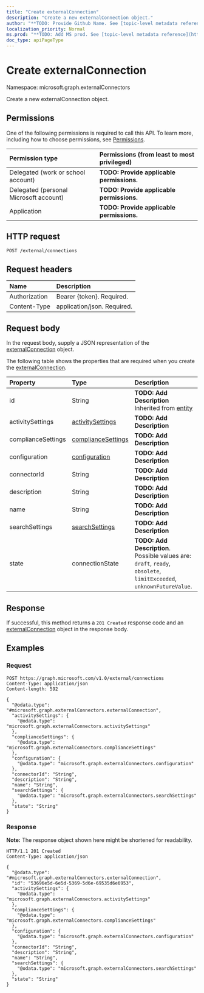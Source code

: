 ```yaml
---
title: "Create externalConnection"
description: "Create a new externalConnection object."
author: "**TODO: Provide Github Name. See [topic-level metadata reference](https://msgo.azurewebsites.net/add/document/guidelines/metadata.html#topic-level-metadata)**"
localization_priority: Normal
ms.prod: "**TODO: Add MS prod. See [topic-level metadata reference](https://msgo.azurewebsites.net/add/document/guidelines/metadata.html#topic-level-metadata)**"
doc_type: apiPageType
---
```


# Create externalConnection
Namespace: microsoft.graph.externalConnectors



Create a new externalConnection object.

## Permissions
One of the following permissions is required to call this API. To learn more, including how to choose permissions, see [Permissions](/graph/permissions-reference).

|Permission type|Permissions (from least to most privileged)|
|:---|:---|
|Delegated (work or school account)|**TODO: Provide applicable permissions.**|
|Delegated (personal Microsoft account)|**TODO: Provide applicable permissions.**|
|Application|**TODO: Provide applicable permissions.**|

## HTTP request

<!-- {
  "blockType": "ignored"
}
-->
``` http
POST /external/connections
```

## Request headers
|Name|Description|
|:---|:---|
|Authorization|Bearer {token}. Required.|
|Content-Type|application/json. Required.|

## Request body
In the request body, supply a JSON representation of the [externalConnection](../resources/externalconnectors-externalconnection.md) object.

The following table shows the properties that are required when you create the [externalConnection](../resources/externalconnectors-externalconnection.md).

|Property|Type|Description|
|:---|:---|:---|
|id|String|**TODO: Add Description** Inherited from [entity](../resources/externalconnectors-entity.md)|
|activitySettings|[activitySettings](../resources/externalconnectors-activitysettings.md)|**TODO: Add Description**|
|complianceSettings|[complianceSettings](../resources/externalconnectors-compliancesettings.md)|**TODO: Add Description**|
|configuration|[configuration](../resources/externalconnectors-configuration.md)|**TODO: Add Description**|
|connectorId|String|**TODO: Add Description**|
|description|String|**TODO: Add Description**|
|name|String|**TODO: Add Description**|
|searchSettings|[searchSettings](../resources/externalconnectors-searchsettings.md)|**TODO: Add Description**|
|state|connectionState|**TODO: Add Description**. Possible values are: `draft`, `ready`, `obsolete`, `limitExceeded`, `unknownFutureValue`.|



## Response

If successful, this method returns a `201 Created` response code and an [externalConnection](../resources/externalconnectors-externalconnection.md) object in the response body.

## Examples

### Request
<!-- {
  "blockType": "request",
  "name": "create_externalconnection_from_connections"
}
-->
``` http
POST https://graph.microsoft.com/v1.0/external/connections
Content-Type: application/json
Content-length: 592

{
  "@odata.type": "#microsoft.graph.externalConnectors.externalConnection",
  "activitySettings": {
    "@odata.type": "microsoft.graph.externalConnectors.activitySettings"
  },
  "complianceSettings": {
    "@odata.type": "microsoft.graph.externalConnectors.complianceSettings"
  },
  "configuration": {
    "@odata.type": "microsoft.graph.externalConnectors.configuration"
  },
  "connectorId": "String",
  "description": "String",
  "name": "String",
  "searchSettings": {
    "@odata.type": "microsoft.graph.externalConnectors.searchSettings"
  },
  "state": "String"
}
```


### Response
**Note:** The response object shown here might be shortened for readability.
<!-- {
  "blockType": "response",
  "truncated": true,
  "@odata.type": "microsoft.graph.externalConnectors.externalConnection"
}
-->
``` http
HTTP/1.1 201 Created
Content-Type: application/json

{
  "@odata.type": "#microsoft.graph.externalConnectors.externalConnection",
  "id": "53696e5d-6e5d-5369-5d6e-69535d6e6953",
  "activitySettings": {
    "@odata.type": "microsoft.graph.externalConnectors.activitySettings"
  },
  "complianceSettings": {
    "@odata.type": "microsoft.graph.externalConnectors.complianceSettings"
  },
  "configuration": {
    "@odata.type": "microsoft.graph.externalConnectors.configuration"
  },
  "connectorId": "String",
  "description": "String",
  "name": "String",
  "searchSettings": {
    "@odata.type": "microsoft.graph.externalConnectors.searchSettings"
  },
  "state": "String"
}
```

